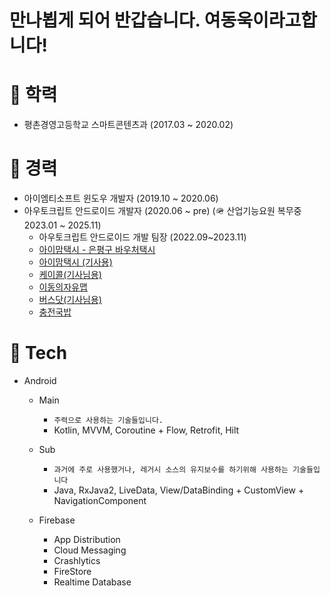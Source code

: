 # 만나뵙게 되어 반갑습니다. 여동욱이라고합니다!

# 📖 학력
- 평촌경영고등학교 스마트콘텐츠과 (2017.03 ~ 2020.02)

# 💼 경력
 - 아이엠티소프트 윈도우 개발자 (2019.10 ~ 2020.06)
 - 아우토크립트 안드로이드 개발자 (2020.06 ~ pre) (🪖 산업기능요원 복무중 2023.01 ~ 2025.11)
   - 아우토크립트 안드로이드 개발 팀장 (2022.09~2023.11)
    - [아이맘택시 - 은평구 바우처택시](https://play.google.com/store/apps/details?id=com.autocrypt.mi.namu.pax)
    - [아이맘택시 (기사용)](https://play.google.com/store/apps/details?id=com.autocrypt.mi.namu.dvr)
    - [케이콜(기사님용)](https://play.google.com/store/apps/details?id=com.autocrypt.mi.kcalldvr)
    - [이동의자유맵](https://play.google.com/store/apps/details?id=com.autocrypt.mi.bf2u.barrierfree)
    - [버스닷(기사님용)](https://play.google.com/store/apps/details?id=com.autocrypt.mi.busdot.dvr&hl=ko&gl=US)
    - [충전국밥](https://play.google.com/store/apps/details?id=com.autocrypt.mi.evservice) 

# 🔧 Tech
- Android
   - Main
      - `주력으로 사용하는 기술들입니다.`
      - Kotlin, MVVM, Coroutine + Flow, Retrofit, Hilt
   - Sub
      - `과거에 주로 사용했거나, 레거시 소스의 유지보수를 하기위해 사용하는 기술들입니다`
      - Java, RxJava2, LiveData, View/DataBinding + CustomView + NavigationComponent
     
   - Firebase
      - App Distribution
      - Cloud Messaging
      - Crashlytics
      - FireStore
      - Realtime Database
